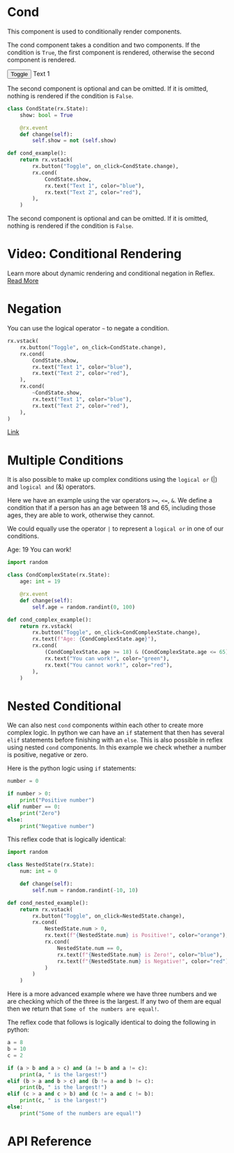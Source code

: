 # Cond

This component is used to conditionally render components.

The cond component takes a condition and two components.
If the condition is `True`, the first component is rendered, otherwise the second component is rendered.

<button class="rt-reset rt-BaseButton rt-r-size-2 rt-variant-solid rt-Button">Toggle</button>
Text 1

The second component is optional and can be omitted.
If it is omitted, nothing is rendered if the condition is `False`.

```python
class CondState(rx.State):
    show: bool = True

    @rx.event
    def change(self):
        self.show = not (self.show)

def cond_example():
    return rx.vstack(
        rx.button("Toggle", on_click=CondState.change),
        rx.cond(
            CondState.show,
            rx.text("Text 1", color="blue"),
            rx.text("Text 2", color="red"),
        ),
    )
```

The second component is optional and can be omitted.
If it is omitted, nothing is rendered if the condition is `False`.

# Video: Conditional Rendering

Learn more about dynamic rendering and conditional negation in Reflex. [Read More](https://reflex.dev/docs/library/dynamic-rendering/cond/#negation)

# Negation

You can use the logical operator `~` to negate a condition.

```python
rx.vstack(
    rx.button("Toggle", on_click=CondState.change),
    rx.cond(
        CondState.show,
        rx.text("Text 1", color="blue"),
        rx.text("Text 2", color="red"),
    ),
    rx.cond(
        ~CondState.show,
        rx.text("Text 1", color="blue"),
        rx.text("Text 2", color="red"),
    ),
)
```

[Link](https://reflex.dev/docs/library/dynamic-rendering/cond/#multiple-conditions)

# Multiple Conditions

It is also possible to make up complex conditions using the `logical or` (|) and `logical and` (&) operators.

Here we have an example using the var operators `>=`, `<=`, `&`. We define a condition that if a person has an age between 18 and 65, including those ages, they are able to work, otherwise they cannot.

We could equally use the operator `|` to represent a `logical or` in one of our conditions.

Age: 19
You can work!

```python
import random

class CondComplexState(rx.State):
    age: int = 19

    @rx.event
    def change(self):
        self.age = random.randint(0, 100)

def cond_complex_example():
    return rx.vstack(
        rx.button("Toggle", on_click=CondComplexState.change),
        rx.text(f"Age: {CondComplexState.age}"),
        rx.cond(
            (CondComplexState.age >= 18) & (CondComplexState.age <= 65),
            rx.text("You can work!", color="green"),
            rx.text("You cannot work!", color="red"),
        ),
    )
```

# Nested Conditional

We can also nest `cond` components within each other to create more complex logic. In python we can have an `if` statement that then has several `elif` statements before finishing with an `else`. This is also possible in reflex using nested `cond` components. In this example we check whether a number is positive, negative or zero.

Here is the python logic using `if` statements:

```python
number = 0

if number > 0:
    print("Positive number")
elif number == 0:
    print("Zero")
else:
    print("Negative number")
```

This reflex code that is logically identical:

```python
import random

class NestedState(rx.State):
    num: int = 0

    def change(self):
        self.num = random.randint(-10, 10)

def cond_nested_example():
    return rx.vstack(
        rx.button("Toggle", on_click=NestedState.change),
        rx.cond(
            NestedState.num > 0,
            rx.text(f"{NestedState.num} is Positive!", color="orange"),
            rx.cond(
                NestedState.num == 0,
                rx.text(f"{NestedState.num} is Zero!", color="blue"),
                rx.text(f"{NestedState.num} is Negative!", color="red")
            )
        )
    )
```

Here is a more advanced example where we have three numbers and we are checking which of the three is the largest. If any two of them are equal then we return that `Some of the numbers are equal!`.

The reflex code that follows is logically identical to doing the following in python:

```python
a = 8
b = 10
c = 2

if (a > b and a > c) and (a != b and a != c):
    print(a, " is the largest!")
elif (b > a and b > c) and (b != a and b != c):
    print(b, " is the largest!")
elif (c > a and c > b) and (c != a and c != b):
    print(c, " is the largest!")
else:
    print("Some of the numbers are equal!")
```

# API Reference

<div class="rt-Box flex flex-col"></div>